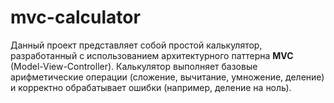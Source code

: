 # mvc-calculator
Данный проект представляет собой простой калькулятор, разработанный с использованием архитектурного паттерна **MVC** (Model-View-Controller). Калькулятор выполняет базовые арифметические операции (сложение, вычитание, умножение, деление) и корректно обрабатывает ошибки (например, деление на ноль).
